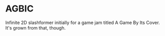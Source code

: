 # AGBIC
Infinite 2D slashformer initially for a game jam titled A Game By Its Cover.  It's grown from that, though.

